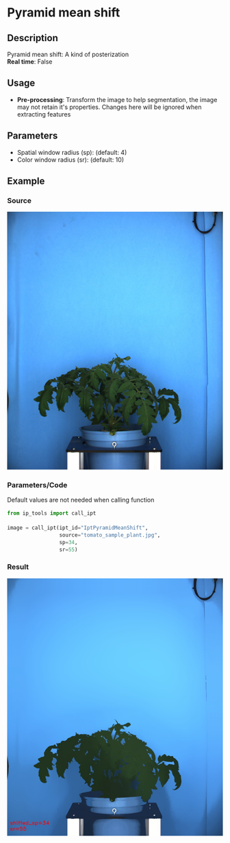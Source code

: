 # Pyramid mean shift
## Description
Pyramid mean shift: A kind of posterization<br>**Real time**: False
## Usage
- **Pre-processing**: Transform the image to help segmentation, the image may not retain it's properties. Changes here will be ignored when extracting features
## Parameters
- Spatial window radius (sp):  (default: 4)
- Color window radius (sr):  (default: 10)
## Example
### Source
![Source image](images/tomato_sample_plant.jpg)

### Parameters/Code
Default values are not needed when calling function
```python
from ip_tools import call_ipt

image = call_ipt(ipt_id="IptPyramidMeanShift",
                 source="tomato_sample_plant.jpg",
                 sp=34,
                 sr=55)
```
### Result
![Result image](images/ipt_Pyramid_mean_shift.jpg)
